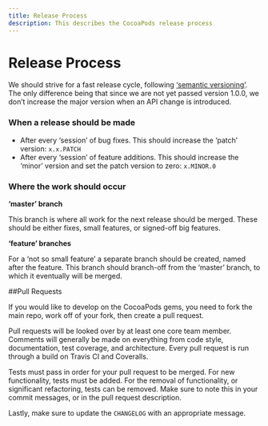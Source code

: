 ```yaml
---
title: Release Process
description: This describes the CocoaPods release process
---
```

# Release Process

We should strive for a fast release cycle, following [‘semantic versioning’](http://semver.org). The only difference being that since we are not yet passed version 1.0.0, we don’t increase the major version when an API change is introduced.

### When a release should be made

* After every ‘session’ of bug fixes. This should increase the ‘patch’ version: `x.x.PATCH`
* After every ‘session’ of feature additions. This should increase the ‘minor’ version and set the patch version to zero: `x.MINOR.0`

### Where the work should occur

**‘master’ branch**

This branch is where all work for the next release should be merged. These should be either fixes, small features, or signed-off big features.

**‘feature’ branches**

For a ‘not so small feature’ a separate branch should be created, named after the feature. This branch should branch-off from the ‘master’ branch, to which it eventually will be merged.

##Pull Requests

If you would like to develop on the CocoaPods gems, you need to fork the main repo, work off of your fork, then create a pull request.

Pull requests will be looked over by at least one core team member. Comments will generally be made on everything from code style, documentation, test coverage, and architecture. Every pull request is run through a build on Travis CI and Coveralls.

Tests must pass in order for your pull request to be merged. For new functionality, tests must be added. For the removal of functionality, or significant refactoring, tests can be removed. Make sure to note this in your commit messages, or in the pull request description.

Lastly, make sure to update the `CHANGELOG` with an appropriate message.